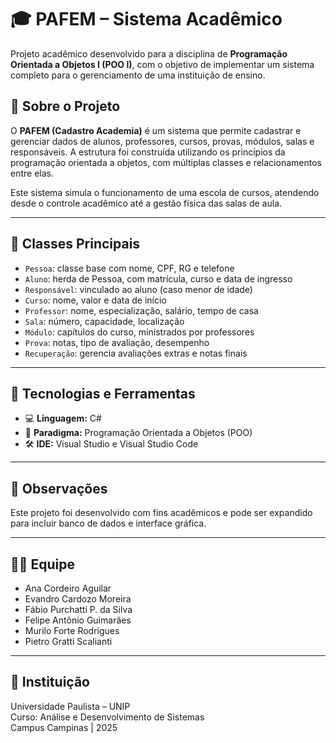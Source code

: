 # 🎓 PAFEM – Sistema Acadêmico

Projeto acadêmico desenvolvido para a disciplina de **Programação Orientada a Objetos I (POO I)**, com o objetivo de implementar um sistema completo para o gerenciamento de uma instituição de ensino.

## 📘 Sobre o Projeto

O **PAFEM (Cadastro Academia)** é um sistema que permite cadastrar e gerenciar dados de alunos, professores, cursos, provas, módulos, salas e responsáveis. A estrutura foi construída utilizando os princípios da programação orientada a objetos, com múltiplas classes e relacionamentos entre elas.

Este sistema simula o funcionamento de uma escola de cursos, atendendo desde o controle acadêmico até a gestão física das salas de aula.

---

## 🧩 Classes Principais

- `Pessoa`: classe base com nome, CPF, RG e telefone  
- `Aluno`: herda de Pessoa, com matrícula, curso e data de ingresso  
- `Responsável`: vinculado ao aluno (caso menor de idade)  
- `Curso`: nome, valor e data de início  
- `Professor`: nome, especialização, salário, tempo de casa  
- `Sala`: número, capacidade, localização  
- `Módulo`: capítulos do curso, ministrados por professores  
- `Prova`: notas, tipo de avaliação, desempenho  
- `Recuperação`: gerencia avaliações extras e notas finais

---

## 🔧 Tecnologias e Ferramentas

- 💻 **Linguagem:** C#  
- 🧠 **Paradigma:** Programação Orientada a Objetos (POO)  
- 🛠️ **IDE:** Visual Studio e Visual Studio Code

---

## 📎 Observações

Este projeto foi desenvolvido com fins acadêmicos e pode ser expandido para incluir banco de dados e interface gráfica.

---

## 👨‍💻 Equipe

- Ana Cordeiro Aguilar
- Evandro Cardozo Moreira
- Fábio Purchatti P. da Silva
- Felipe Antônio Guimarães
- Murilo Forte Rodrigues
- Pietro Gratti Scalianti

---

## 📌 Instituição

Universidade Paulista – UNIP  
Curso: Análise e Desenvolvimento de Sistemas  
Campus Campinas | 2025
